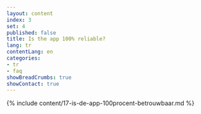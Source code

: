 ```yaml
---
layout: content
index: 3
set: 4
published: false
title: Is the app 100% reliable?
lang: tr
contentLang: en
categories:
- tr
- faq
showBreadCrumbs: true
showContact: true
---
```

{% include content/17-is-de-app-100procent-betrouwbaar.md %}
